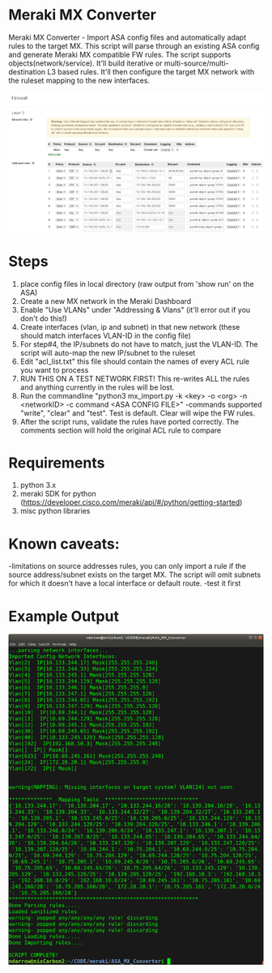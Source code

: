 # Meraki MX Converter
Meraki MX Converter - Import ASA config files and automatically adapt rules to the target MX. This script will parse through an existing ASA config and generate Meraki MX compatible FW rules. The script supports objects(network/service). It'll build iterative or multi-source/multi-destination L3 based rules. It'll then configure the target MX network with the ruleset mapping to the new interfaces.

![ASA RULES](images/ASA_MX_Rules.PNG)


# Steps
1. place config files in local directory (raw output from 'show run' on the ASA)
2. Create a new MX network in the Meraki Dashboard
3. Enable "Use VLANs" under "Addressing & Vlans" (it'll error out if you don't do this!)
4. Create interfaces (vlan, ip and subnet) in that new network (these should match interfaces VLAN-ID in the config file)
5. For step#4, the IP/subnets do not have to match, just the VLAN-ID. The script will auto-map the new IP/subnet to the ruleset
6. Edit "acl_list.txt" this file should contain the names of every ACL rule you want to process
7. RUN THIS ON A TEST NETWORK FIRST! This re-writes ALL the rules and anything currently in the rules will be lost.
8. Run the commandline "python3 mx_import.py -k \<key\> -o \<org\> -n \<networkID\> -c command \<ASA CONFIG FILE\>"
  -commands supported "write", "clear" and "test". Test is default. Clear will wipe the FW rules.
9. After the script runs, validate the rules have ported correctly. The comments section will hold the original ACL rule to compare

# Requirements
1. python 3.x
2. meraki SDK for python (https://developer.cisco.com/meraki/api/#/python/getting-started)
3. misc python libraries

# Known caveats:
-limitations on source addresses rules, you can only import a rule if the source address/subnet exists on the target MX. The script will omit subnets for which it doesn't have a local interface or default route.
-test it first

# Example Output
![output](images/output.png)
